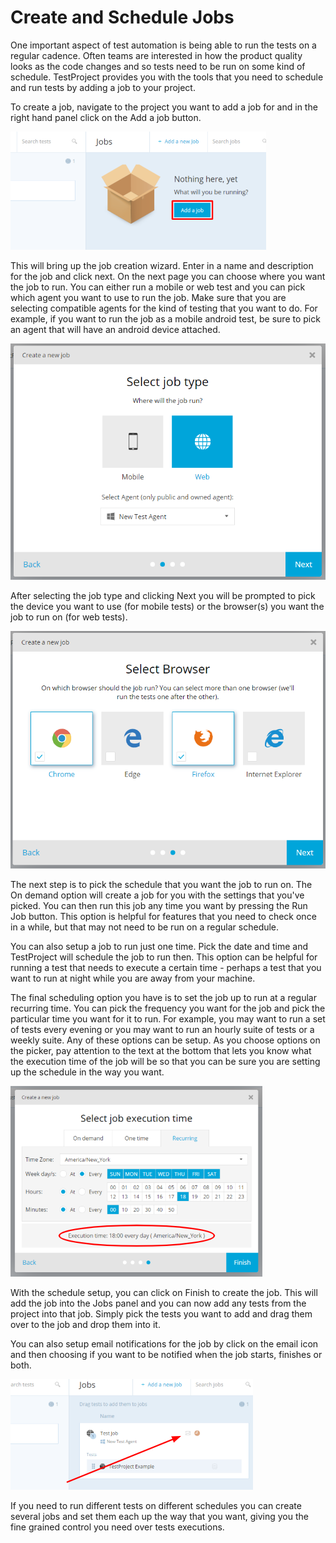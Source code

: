 # Create and Schedule Jobs

One important aspect of test automation is being able to run the tests on a regular cadence. Often teams are interested in how the product quality looks as the code changes and so tests need to be run on some kind of schedule. TestProject provides you with the tools that you need to schedule and run tests by adding a job to your project. 

To create a job, navigate to the project you want to add a job for and in the right hand panel click on the Add a job button.

![Add a Job](../.gitbook/assets/image%20%2862%29.png)

This will bring up the job creation wizard. Enter in a name and description for the job and click next. On the next page you can choose where you want the job to run. You can either run a mobile or web test and you can pick which agent you want to use to run the job. Make sure that you are selecting compatible agents for the kind of testing that you want to do. For example, if you want to run the job as a mobile android test, be sure to pick an agent that will have an android device attached. 

![Select job type](../.gitbook/assets/image%20%2835%29.png)

After selecting the job type and clicking Next you will be prompted to pick the device you want to use \(for mobile tests\) or the browser\(s\) you want the job to run on \(for web tests\).

![Select Browsers](../.gitbook/assets/image%20%2850%29%20%281%29.png)

The next step is to pick the schedule that you want the job to run on. The On demand option will create a job for you with the settings that you've picked.  You can then run this job any time you want by pressing the Run Job button. This option is helpful for features that you need to check once in a while, but that may not need to be run on a regular schedule.

You can also setup a job to run just one time. Pick the date and time and TestProject will schedule the job to run then. This option can be helpful for running a test that needs to execute a certain time - perhaps a test that you want to run at night while you are away from your machine. 

The final scheduling option you have is to set the job up to run at a regular recurring time. You can pick the frequency you want for the job and pick the particular time you want for it to run.  For example, you may want to run a set of tests every evening or you may want to run an hourly suite of tests or a weekly suite.  Any of these options can be setup. As you choose options on the picker, pay attention to the text at the bottom that lets you know what the execution time of the job will be so that you can be sure you are setting up the schedule in the way you want.

![Setup up Recurring Schedule](../.gitbook/assets/image%20%283%29.png)

With the schedule setup, you can click on Finish to create the job. This will add the job into the Jobs panel and you can now add any tests from the project into that job. Simply pick the tests you want to add and drag them over to the job and drop them into it. 

You can also setup email notifications for the job by click on the email icon and then choosing if you want to be notified when the job starts, finishes or both. 

![Job Notifications](../.gitbook/assets/image%20%2863%29%20%281%29.png)

If you need to run different tests on different schedules you can create several jobs and set them each up the way that you want, giving you the fine grained control you need over tests executions.

